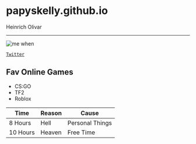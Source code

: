 # papyskelly.github.io
Heinrich Olivar

---

![me when](https://i.ytimg.com/vi/x7X107GNFNg/maxresdefault.jpg)

[`Twitter`](https://twitter.com/ep1kpapy)

## Fav Online Games

- CS:GO
- TF2
- Roblox

| Time | Reason | Cause |
| ----------- | ----------- | ----------- |
| 8 Hours | Hell | Personal Things |
| 10 Hours | Heaven | Free Time |
